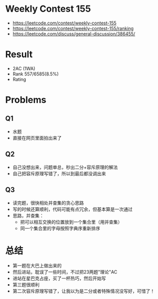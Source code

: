 # Weekly Contest 155
- https://leetcode.com/contest/weekly-contest-155
- https://leetcode.com/contest/weekly-contest-155/ranking
- https://leetcode.com/discuss/general-discussion/386455/

# Result
- 2AC (1WA)
- Rank 557/6585(8.5%)
- Rating

# Problems
## Q1
- 水题
- 直接在网页里面拍出来了


## Q2
- 自己没想出来，问题单总，秒出二分+容斥原理的解法
- 自己把容斥原理写错了，所以到最后都没调出来


## Q3
- 读完题，很快相处并查集的贪心思路
- 写的时候还算顺利，代码可能有点冗余，但基本算是一次通过
- 思路，并查集：
    - 把可以相互交换的位置放到一个集合里（用并查集）
    - 同一个集合里的字母按照字典序重新排序

# 总结
- 第一题在大巴上做出来的
- 然后进站，耽误了一些时间，不过把23两题"理论"AC
- 进站在星巴克占座，买了一杯热巧，然后开始写
- 第三题很顺利
- 第二次容斥原理写错了，让我以为是二分或者特殊情况没写好，可惜了！